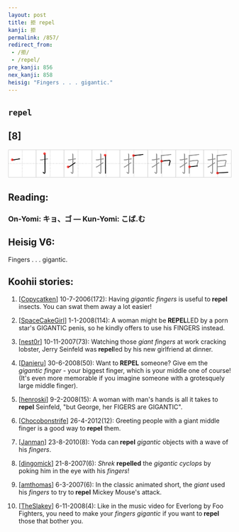 ```yaml
---
layout: post
title: 拒 repel
kanji: 拒
permalink: /857/
redirect_from:
 - /拒/
 - /repel/
pre_kanji: 856
nex_kanji: 858
heisig: "Fingers . . . gigantic."
---
```


## `repel`

## [8]

<div class="stroke"><img src="../images/E68B92.png" /></div>

## Reading:

### On-Yomi: キョ、ゴ &mdash; Kun-Yomi: こば.む

## Heisig V6:

Fingers . . . gigantic.

## Koohii stories:

1) [<a href="http://kanji.koohii.com/profile/Copycatken">Copycatken</a>] 10-7-2006(172): Having <em>gigantic</em> <em>fingers</em> is useful to<strong> repel</strong> insects. You can swat them away a lot easier!

2) [<a href="http://kanji.koohii.com/profile/SpaceCakeGirl">SpaceCakeGirl</a>] 1-1-2008(114): A woman might be<strong> REPEL</strong>LED by a porn star&#039;s GIGANTIC penis, so he kindly offers to use his FINGERS instead.

3) [<a href="http://kanji.koohii.com/profile/nest0r">nest0r</a>] 10-11-2007(73): Watching those <em>giant fingers</em> at work cracking lobster, Jerry Seinfeld was<strong> repel</strong>led by his new girlfriend at dinner.

4) [<a href="http://kanji.koohii.com/profile/Danieru">Danieru</a>] 30-6-2008(50): Want to<strong> REPEL</strong> someone? Give em the <em>gigantic finger</em> - your biggest finger, which is your middle one of course! (It&#039;s even more memorable if you imagine someone with a grotesquely large middle finger).

5) [<a href="http://kanji.koohii.com/profile/henroski">henroski</a>] 9-2-2008(15): A woman with man&#039;s hands is all it takes to<strong> repel</strong> Seinfeld, &quot;but George, her FIGERS are GIGANTIC&quot;.

6) [<a href="http://kanji.koohii.com/profile/Chocobonstrife">Chocobonstrife</a>] 26-4-2012(12): Greeting people with a giant middle finger is a good way to<strong> repel</strong> them.

7) [<a href="http://kanji.koohii.com/profile/Janman">Janman</a>] 23-8-2010(8): Yoda can<strong> repel</strong> <em>gigantic</em> objects with a wave of his <em>fingers</em>.

8) [<a href="http://kanji.koohii.com/profile/dingomick">dingomick</a>] 21-8-2007(6): <em>Shrek</em> <strong>repelled</strong> the <em>gigantic cyclops</em> by poking him in the eye with his <em>fingers</em>!

9) [<a href="http://kanji.koohii.com/profile/amthomas">amthomas</a>] 6-3-2007(6): In the classic animated short, the <em>giant</em> used his <em>fingers</em> to try to<strong> repel</strong> Mickey Mouse&#039;s attack.

10) [<a href="http://kanji.koohii.com/profile/TheSlakey">TheSlakey</a>] 6-11-2008(4): Like in the music video for Everlong by Foo Fighters, you need to make your <em>fingers gigantic</em> if you want to<strong> repel</strong> those that bother you.
